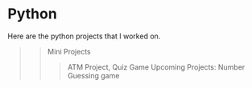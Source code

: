 # Python
Here are the python projects that I worked on.
>>Mini Projects
>>>ATM Project,
>>>Quiz Game
Upcoming Projects:
>Number Guessing game

